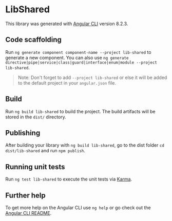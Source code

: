 # LibShared

This library was generated with [Angular CLI](https://github.com/angular/angular-cli) version 8.2.3.

## Code scaffolding

Run `ng generate component component-name --project lib-shared` to generate a new component. You can also use `ng generate directive|pipe|service|class|guard|interface|enum|module --project lib-shared`.
> Note: Don't forget to add `--project lib-shared` or else it will be added to the default project in your `angular.json` file. 

## Build

Run `ng build lib-shared` to build the project. The build artifacts will be stored in the `dist/` directory.

## Publishing

After building your library with `ng build lib-shared`, go to the dist folder `cd dist/lib-shared` and run `npm publish`.

## Running unit tests

Run `ng test lib-shared` to execute the unit tests via [Karma](https://karma-runner.github.io).

## Further help

To get more help on the Angular CLI use `ng help` or go check out the [Angular CLI README](https://github.com/angular/angular-cli/blob/master/README.md).
